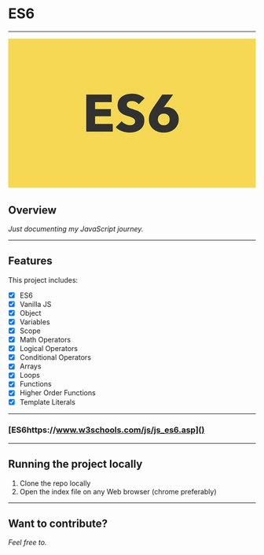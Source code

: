 # ES6

***

![ES6](es6.jpeg)

## Overview

*Just documenting my JavaScript journey.*

***
## Features

This project includes:
- [x] ES6
- [x] Vanilla JS
- [x] Object 
- [x] Variables 
- [x] Scope
- [x] Math Operators 
- [x] Logical Operators 
- [x] Conditional Operators 
- [x] Arrays
- [x] Loops
- [x] Functions 
- [x] Higher Order Functions 
- [x] Template Literals

***

### [ES6https://www.w3schools.com/js/js_es6.asp]()

***

## Running the project locally 

1. Clone the repo locally 
2. Open the index file on any Web browser (chrome preferably)

***

## Want to contribute? 

_Feel free to._

